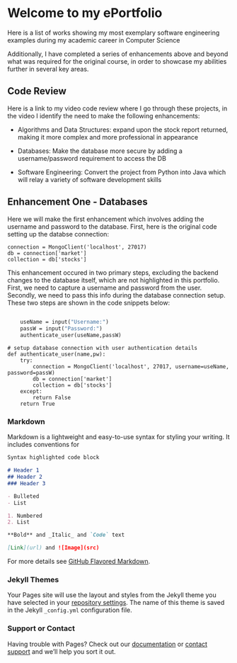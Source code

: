# Welcome to my ePortfolio

Here is a list of works showing my most exemplary software engineering examples during my academic career in Computer Science

Additionally, I have completed a series of enhancements above and beyond what was required for the original course, in order to showcase my abilities further in several key areas.

## Code Review

Here is a link to my video code review where I go through these projects, in the video I identify the need to make the following enhancements:

- Algorithms and Data Structures: expand upon the stock report returned, making it more complex and more professional in appearance

- Databases: Make the database more secure by adding a username/password requirement to access the DB

- Software Engineering: Convert the project from Python into Java which will relay a variety of software development skills

## Enhancement One - Databases
Here we will make the first enhancement which involves adding the username and password to the database.
First, here is the original code setting up the databse connection:
```
connection = MongoClient('localhost', 27017)
db = connection['market']
collection = db['stocks']
```
This enhancement occured in two primary steps, excluding the backend changes to the database itself, which are not highlighted in this portfolio. First, we need to capture a username and password from the user. Secondly, we need to pass this info during the database connection setup. These two steps are shown in the code snippets below:

```def main():
  
    useName = input("Username:")
    passW = input("Password:")
    authenticate_user(useName,passW)
```

```
# setup database connection with user authentication details
def authenticate_user(name,pw):
    try:
        connection = MongoClient('localhost', 27017, username=useName, password=passW)
        db = connection['market']
        collection = db['stocks']
    except:
        return False
    return True
```

### Markdown

Markdown is a lightweight and easy-to-use syntax for styling your writing. It includes conventions for

```markdown
Syntax highlighted code block

# Header 1
## Header 2
### Header 3

- Bulleted
- List

1. Numbered
2. List

**Bold** and _Italic_ and `Code` text

[Link](url) and ![Image](src)
```

For more details see [GitHub Flavored Markdown](https://guides.github.com/features/mastering-markdown/).

### Jekyll Themes

Your Pages site will use the layout and styles from the Jekyll theme you have selected in your [repository settings](https://github.com/TeritoDanny/Capstone/settings). The name of this theme is saved in the Jekyll `_config.yml` configuration file.

### Support or Contact

Having trouble with Pages? Check out our [documentation](https://help.github.com/categories/github-pages-basics/) or [contact support](https://github.com/contact) and we’ll help you sort it out.
